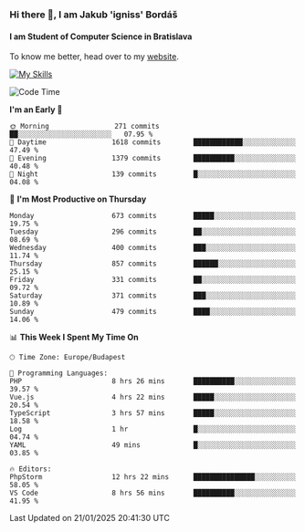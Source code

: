 ### Hi there 👋, I am Jakub 'igniss' Bordáš

#### I am Student of Computer Science in Bratislava
To know me better, head over to my [website](https://bordas.sk).

[![My Skills](https://skillicons.dev/icons?i=js,typescript,html,css,figma,svelte,vue,next,postgresql,nest,express,nodejs)](https://bordas.sk)


<!--START_SECTION:waka-->
![Code Time](http://img.shields.io/badge/Code%20Time-1%2C646%20hrs%208%20mins-blue)

**I'm an Early 🐤** 

```text
🌞 Morning                271 commits         ██░░░░░░░░░░░░░░░░░░░░░░░   07.95 % 
🌆 Daytime                1618 commits        ████████████░░░░░░░░░░░░░   47.49 % 
🌃 Evening                1379 commits        ██████████░░░░░░░░░░░░░░░   40.48 % 
🌙 Night                  139 commits         █░░░░░░░░░░░░░░░░░░░░░░░░   04.08 % 
```
📅 **I'm Most Productive on Thursday** 

```text
Monday                   673 commits         █████░░░░░░░░░░░░░░░░░░░░   19.75 % 
Tuesday                  296 commits         ██░░░░░░░░░░░░░░░░░░░░░░░   08.69 % 
Wednesday                400 commits         ███░░░░░░░░░░░░░░░░░░░░░░   11.74 % 
Thursday                 857 commits         ██████░░░░░░░░░░░░░░░░░░░   25.15 % 
Friday                   331 commits         ██░░░░░░░░░░░░░░░░░░░░░░░   09.72 % 
Saturday                 371 commits         ███░░░░░░░░░░░░░░░░░░░░░░   10.89 % 
Sunday                   479 commits         ████░░░░░░░░░░░░░░░░░░░░░   14.06 % 
```


📊 **This Week I Spent My Time On** 

```text
🕑︎ Time Zone: Europe/Budapest

💬 Programming Languages: 
PHP                      8 hrs 26 mins       ██████████░░░░░░░░░░░░░░░   39.57 % 
Vue.js                   4 hrs 22 mins       █████░░░░░░░░░░░░░░░░░░░░   20.54 % 
TypeScript               3 hrs 57 mins       █████░░░░░░░░░░░░░░░░░░░░   18.58 % 
Log                      1 hr                █░░░░░░░░░░░░░░░░░░░░░░░░   04.74 % 
YAML                     49 mins             █░░░░░░░░░░░░░░░░░░░░░░░░   03.85 % 

🔥 Editors: 
PhpStorm                 12 hrs 22 mins      ███████████████░░░░░░░░░░   58.05 % 
VS Code                  8 hrs 56 mins       ██████████░░░░░░░░░░░░░░░   41.95 % 
```


 Last Updated on 21/01/2025 20:41:30 UTC
<!--END_SECTION:waka-->
